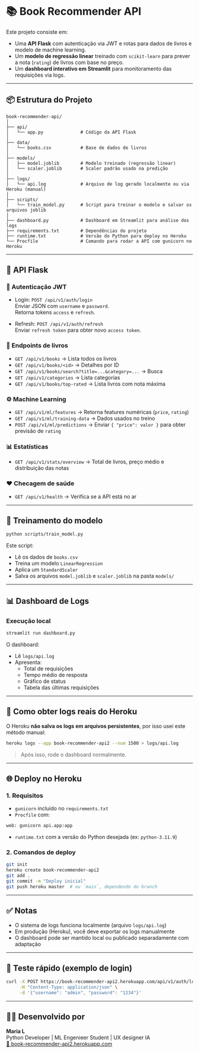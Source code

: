 # 📚 Book Recommender API

Este projeto consiste em:

- Uma **API Flask** com autenticação via JWT e rotas para dados de livros e modelo de machine learning.
- Um **modelo de regressão linear** treinado com `scikit-learn` para prever a nota (`rating`) de livros com base no preço.
- Um **dashboard interativo em Streamlit** para monitoramento das requisições via logs.

---

## 📦 Estrutura do Projeto

```
book-recommender-api/
│
├── api/
│   └── app.py              # Código da API Flask
│
├── data/
│   └── books.csv           # Base de dados de livros
│
├── models/
│   ├── model.joblib        # Modelo treinado (regressão linear)
│   └── scaler.joblib       # Scaler padrão usado na predição
│
├── logs/
│   └── api.log             # Arquivo de log gerado localmente ou via Heroku (manual)
│
├── scripts/
│   └── train_model.py      # Script para treinar o modelo e salvar os arquivos joblib
│
├── dashboard.py            # Dashboard em Streamlit para análise dos logs
├── requirements.txt        # Dependências do projeto
├── runtime.txt             # Versão do Python para deploy no Heroku
└── Procfile                # Comando para rodar a API com gunicorn no Heroku
```

---

## 🚀 API Flask

### 🔐 Autenticação JWT

- Login: `POST /api/v1/auth/login`  
  Enviar JSON com `username` e `password`.  
  Retorna tokens `access` e `refresh`.

- Refresh: `POST /api/v1/auth/refresh`  
  Enviar `refresh token` para obter novo `access token`.

### 📘 Endpoints de livros

- `GET /api/v1/books` → Lista todos os livros  
- `GET /api/v1/books/<id>` → Detalhes por ID  
- `GET /api/v1/books/search?title=...&category=...` → Busca  
- `GET /api/v1/categories` → Lista categorias  
- `GET /api/v1/books/top-rated` → Lista livros com nota máxima

### ⚙️ Machine Learning

- `GET /api/v1/ml/features` → Retorna features numéricas (`price`, `rating`)  
- `GET /api/v1/ml/training-data` → Dados usados no treino  
- `POST /api/v1/ml/predictions` → Enviar `{ "price": valor }` para obter previsão de `rating`

### 📊 Estatísticas

- `GET /api/v1/stats/overview` → Total de livros, preço médio e distribuição das notas

### ❤️ Checagem de saúde

- `GET /api/v1/health` → Verifica se a API está no ar

---

## 🧠 Treinamento do modelo

```bash
python scripts/train_model.py
```

Este script:

- Lê os dados de `books.csv`
- Treina um modelo `LinearRegression`
- Aplica um `StandardScaler`
- Salva os arquivos `model.joblib` e `scaler.joblib` na pasta `models/`

---

## 📊 Dashboard de Logs

### Execução local

```bash
streamlit run dashboard.py
```

O dashboard:

- Lê `logs/api.log`
- Apresenta:
  - Total de requisições
  - Tempo médio de resposta
  - Gráfico de status
  - Tabela das últimas requisições

---

## 🔁 Como obter logs reais do Heroku

O Heroku **não salva os logs em arquivos persistentes**, por isso usei este método manual:

```bash
heroku logs --app book-recommender-api2 --num 1500 > logs/api.log
```

> Após isso, rode o dashboard normalmente.

---

## 🌐 Deploy no Heroku

### 1. Requisitos

- `gunicorn` incluído no `requirements.txt`
- `Procfile` com:

```bash
web: gunicorn api.app:app
```

- `runtime.txt` com a versão do Python desejada (ex: `python-3.11.9`)

### 2. Comandos de deploy

```bash
git init
heroku create book-recommender-api2
git add .
git commit -m "Deploy inicial"
git push heroku master  # ou `main`, dependendo do branch
```

---

## ✅ Notas

- O sistema de logs funciona localmente (arquivo `logs/api.log`)
- Em produção (Heroku), você deve exportar os logs manualmente
- O dashboard pode ser mantido local ou publicado separadamente com adaptação

---

## 🧪 Teste rápido (exemplo de login)

```bash
curl -X POST https://book-recommender-api2.herokuapp.com/api/v1/auth/login \
     -H "Content-Type: application/json" \
     -d '{"username": "admin", "password": "1234"}'
```

---

## 👩‍⚕️ Desenvolvido por

**Maria L**  
Python Developer | ML Engenieer Student | UX designer IA   
[🔗 book-recommender-api2.herokuapp.com](https://book-recommender-api2.herokuapp.com)
